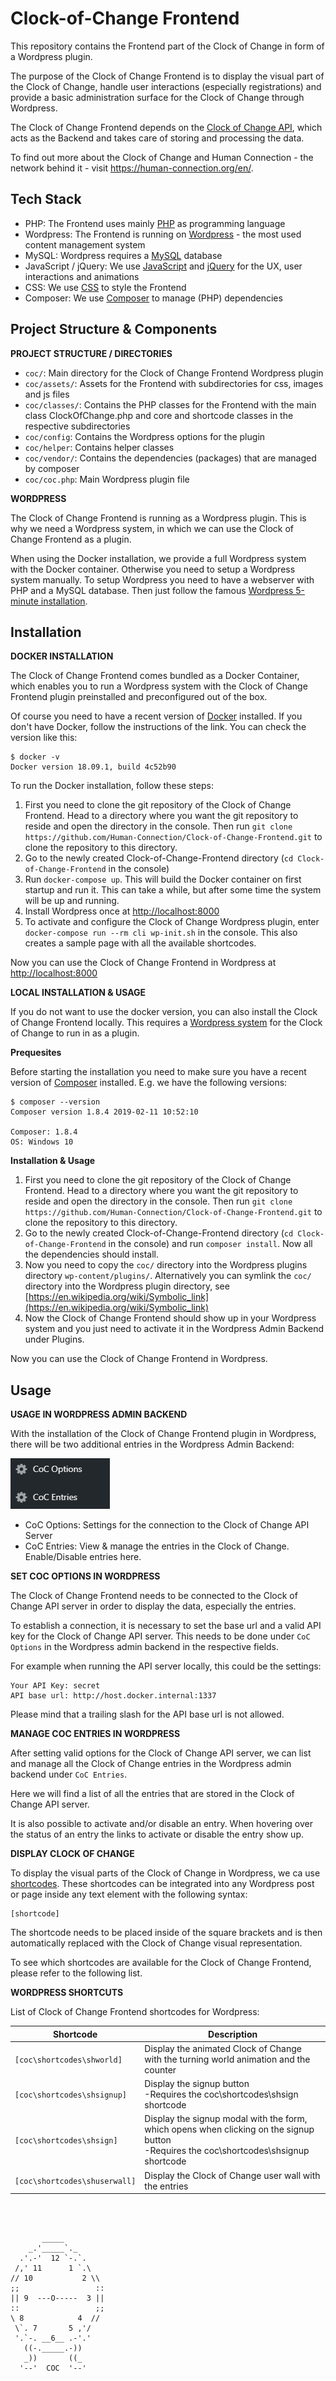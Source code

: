# Clock-of-Change Frontend

This repository contains the Frontend part of the Clock of Change in form of a Wordpress plugin.

The purpose of the Clock of Change Frontend is to display the visual part of the Clock of Change, 
handle user interactions (especially registrations) and provide a basic administration surface for the Clock of Change through Wordpress.

The Clock of Change Frontend depends on the [Clock of Change API](https://github.com/Human-Connection/Clock-of-Change-API),
which acts as the Backend and takes care of storing and processing the data.

To find out more about the Clock of Change and Human Connection - the network behind it - visit https://human-connection.org/en/.

## Tech Stack

* PHP: The Frontend uses mainly [PHP](http://php.net/) as programming language
* Wordpress: The Frontend is running on [Wordpress](https://wordpress.org/download/) - the most used content management system
* MySQL: Wordpress requires a [MySQL](https://www.mysql.com) database 
* JavaScript / jQuery: We use [JavaScript](https://developer.mozilla.org/en-US/docs/Web/JavaScript) and [jQuery](https://jquery.com/) for the UX, user interactions and animations
* CSS: We use [CSS](https://developer.mozilla.org/en-US/docs/Learn/Getting_started_with_the_web/CSS_basics) to style the Frontend
* Composer: We use [Composer](https://getcomposer.org/) to manage (PHP) dependencies

## Project Structure & Components

**PROJECT STRUCTURE / DIRECTORIES**

* `coc/`: Main directory for the Clock of Change Frontend Wordpress plugin
* `coc/assets/`: Assets for the Frontend with subdirectories for css, images and js files
* `coc/classes/`: Contains the PHP classes for the Frontend with the main class ClockOfChange.php 
and core and shortcode classes in the respective subdirectories
* `coc/config`: Contains the Wordpress options for the plugin
* `coc/helper`: Contains helper classes
* `coc/vendor/`: Contains the dependencies (packages) that are managed by composer
* `coc/coc.php`: Main Wordpress plugin file

**WORDPRESS**

The Clock of Change Frontend is running as a Wordpress plugin. This is why we need a Wordpress system, 
in which we can use the Clock of Change Frontend as a plugin.

When using the Docker installation, we provide a full Wordpress system with the Docker container.
Otherwise you need to setup a Wordpress system manually. To setup Wordpress you need to have a webserver with PHP and a MySQL database. 
Then just follow the famous [Wordpress 5-minute installation](https://codex.wordpress.org/Installing_WordPress#Famous_5-Minute_Installation).


## Installation

**DOCKER INSTALLATION**

The Clock of Change Frontend comes bundled as a Docker Container, which enables you to run a Wordpress system 
with the Clock of Change Frontend plugin preinstalled and preconfigured out of the box.

Of course you need to have a recent version of [Docker](https://www.docker.com/get-started) installed. If you don't have Docker, follow the instructions of the link.
You can check the version like this:
```
$ docker -v
Docker version 18.09.1, build 4c52b90
``` 

To run the Docker installation, follow these steps:
1. First you need to clone the git repository of the Clock of Change Frontend. Head to a directory where you want the git repository to reside
and open the directory in the console. Then run `git clone https://github.com/Human-Connection/Clock-of-Change-Frontend.git` to clone the repository to this directory.
2. Go to the newly created Clock-of-Change-Frontend directory (`cd Clock-of-Change-Frontend` in the console)
3. Run `docker-compose up`. This will build the Docker container on first startup and run it. This can take a while, but after some time the system will be up and running.
4. Install Wordpress once at [http://localhost:8000](http://localhost:8000)
4. To activate and configure the Clock of Change Wordpress plugin, enter `docker-compose run --rm cli wp-init.sh` in the console. 
This also creates a sample page with all the available shortcodes.

Now you can use the Clock of Change Frontend in Wordpress at [http://localhost:8000](http://localhost:8000)

**LOCAL INSTALLATION & USAGE**

If you do not want to use the docker version, you can also install the Clock of Change Frontend locally. 
This requires a [Wordpress system](#project-structure-&-components) for the Clock of Change to run in as a plugin.

**Prequesites**

Before starting the installation you need to make sure you have a recent version of [Composer](https://getcomposer.org/) installed. 
E.g. we have the following versions:
```
$ composer --version
Composer version 1.8.4 2019-02-11 10:52:10

Composer: 1.8.4
OS: Windows 10
```

**Installation & Usage**

1. First you need to clone the git repository of the Clock of Change Frontend. Head to a directory where you want the git repository to reside
and open the directory in the console. Then run `git clone https://github.com/Human-Connection/Clock-of-Change-Frontend.git` to clone the repository to this directory.
2. Go to the newly created Clock-of-Change-Frontend directory (`cd Clock-of-Change-Frontend` in the console) and run `composer install`.
Now all the dependencies should install.
3. Now you need to copy the `coc/` directory into the Wordpress plugins directory `wp-content/plugins/`. 
Alternatively you can symlink the `coc/` directory into the Wordpress plugin directory, see [https://en.wikipedia.org/wiki/Symbolic_link](https://en.wikipedia.org/wiki/Symbolic_link)
4. Now the Clock of Change Frontend should show up in your Wordpress system and you just need to activate it in the Wordpress Admin Backend under Plugins.

Now you can use the Clock of Change Frontend in Wordpress.

## Usage

**USAGE IN WORDPRESS ADMIN BACKEND**

With the installation of the Clock of Change Frontend plugin in Wordpress, there will be two additional entries in the Wordpress Admin Backend:

![Clock of Change Wordpress Backend](documentation/coc-wordpress-backend.png)

* CoC Options: Settings for the connection to the Clock of Change API Server
* CoC Entries: View & manage the entries in the Clock of Change. Enable/Disable entries here.

**SET COC OPTIONS IN WORDPRESS**

The Clock of Change Frontend needs to be connected to the Clock of Change API server in order to display the data, especially the entries.

To establish a connection, it is necessary to set the base url and a valid API key for the Clock of Change API server. 
This needs to be done under `CoC Options` in the Wordpress admin backend in the respective fields.

For example when running the API server locally, this could be the settings:
```
Your API Key: secret
API base url: http://host.docker.internal:1337
```

Please mind that a trailing slash for the API base url is not allowed.

**MANAGE COC ENTRIES IN WORDPRESS**

After setting valid options for the Clock of Change API server, we can list and manage all the Clock of Change entries 
in the Wordpress admin backend under `CoC Entries`.

Here we will find a list of all the entries that are stored in the Clock of Change API server.

It is also possible to activate and/or disable an entry. When hovering over the status of an entry the links to activate or disable the entry show up.

**DISPLAY CLOCK OF CHANGE**

To display the visual parts of the Clock of Change in Wordpress, we ca use [shortcodes](https://codex.wordpress.org/Shortcode).
These shortcodes can be integrated into any Wordpress post or page inside any text element with the following syntax:

```
[shortcode]
```

The shortcode needs to be placed inside of the square brackets and is then automatically replaced with the Clock of Change visual representation.

To see which shortcodes are available for the Clock of Change Frontend, please refer to the following list.

**WORDPRESS SHORTCUTS**

List of Clock of Change Frontend shortcodes for Wordpress:

| Shortcode                     | Description                                                                                                                                |
| ---                           | ---                                                                                                                                        |
| `[coc\shortcodes\shworld]`    | Display the animated Clock of Change with the turning world animation and the counter                                                      |
| `[coc\shortcodes\shsignup]`   | Display the signup button<br/>-Requires the coc\shortcodes\shsign shortcode                                                                |
| `[coc\shortcodes\shsign]`     | Display the signup modal with the form, which opens when clicking on the signup button<br/>-Requires the coc\shortcodes\shsignup shortcode |
| `[coc\shortcodes\shuserwall]` | Display the Clock of Change user wall with the entries                                                                                     |


<br/>
<br/>

```
       _____
    _.'_____`._
  .'.-'  12 `-.`.
 /,' 11      1 `.\
// 10           2 \\
;;                 ::
|| 9  ---O-----  3 ||
::                 ;;
\ 8            4  //
 \`. 7       5 ,'/
 '.`-. __6__ .-'.'
   ((-._____.-))
   _))       ((_
  '--'  COC  '--'
```
